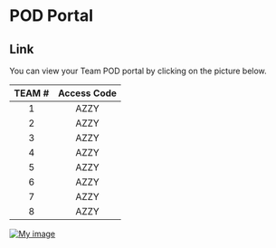 # POD Portal

## Link
You can view your Team POD portal by clicking on the picture below. 

| **TEAM #** | **Access Code** |
|:----------:|:---------------:|
|      1     |       AZZY      |
|      2     |       AZZY      |
|      3     |       AZZY      |
|      4     |       AZZY      |
|      5     |       AZZY      |
|      6     |       AZZY      |
|      7     |       AZZY      |
|      8     |       AZZY      |

<a href="https://bridge-portal.ace.aviatrixlab.com/" target="_blank">

![My image](images/pod.png)

</a>


